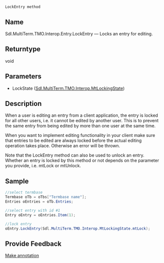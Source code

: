

# 
    LockEntry method



## Name

Sdl.MultiTerm.TMO.Interop.Entry.LockEntry —          Locks an entry for editing.



## Returntype

void



## Parameters

* LockState ([Sdl.MultiTerm.TMO.Interop.MtLockingState](Sdl.MultiTerm.TMO.Interop.MtLockingState.html))




## Description



When a user is editing an entry from a client application, the entry is locked for all other users, i.e. it cannot be edited by another user. This is to prevent the same entry from being edited by more than one user at the same time.

When you want to implement editing functionality in your client make sure that entries to be edited are always locked before the actual editing operation takes place. Otherwise an error will be thrown.

Note that the LockEntry method can also be used to unlock an entry. Whether an entry is locked by this method or not depends on the parameter you provide, i.e. mtLock or mtUnlock.



## Sample


```cs
//select termbase
Termbase oTb = oTbs["Termbase name"];
Entries oEntries = oTb.Entries;

//select entry with id #1 
Entry oEntry = oEntries.Item(1);

//lock entry
oEntry.LockEntry(Sdl.MultiTerm.TMO.Interop.MtLockingState.mtLock);
```



## Provide Feedback

[Make annotation](mailto:sdk-feedback@sdl.com&amp;subject=Reference%20for%20Sdl.MultiTerm.TMO.Interop.Entry.LockEntry)


